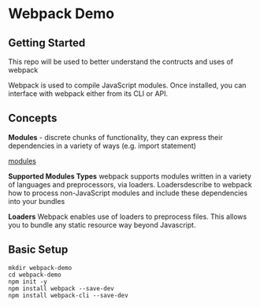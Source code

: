 Webpack Demo
=======

## Getting Started

This repo will be used to better understand the contructs and uses of webpack 

Webpack is used to compile JavaScript modules. Once installed, you can interface with webpack either from its CLI or API.

## Concepts

**Modules** - discrete chunks of functionality, they can express their dependencies in a variety of ways (e.g. import statement)

 [modules](https://webpack.js.org/concepts/modules/)

**Supported Modules Types**
webpack supports modules written in a variety of languages and preprocessors, via loaders. Loadersdescribe to webpack how to process non-JavaScript modules and include these dependencies into your bundles

**Loaders**
Webpack enables use of loaders to preprocess files. This allows you to bundle any static resource way beyond Javascript.

## Basic Setup

```
mkdir webpack-demo
cd webpack-demo
npm init -y
npm install webpack --save-dev
npm install webpack-cli --save-dev
```

